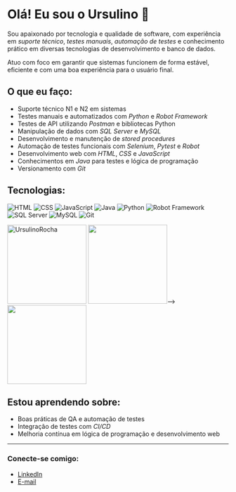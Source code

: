 # Olá! Eu sou o Ursulino 👋

Sou apaixonado por tecnologia e qualidade de software, com experiência em *suporte técnico*, *testes manuais*, *automação de testes* e conhecimento prático em diversas tecnologias de desenvolvimento e banco de dados.

Atuo com foco em garantir que sistemas funcionem de forma estável, eficiente e com uma boa experiência para o usuário final.

## O que eu faço:

- Suporte técnico N1 e N2 em sistemas
- Testes manuais e automatizados com *Python* e *Robot Framework*  
- Testes de API utilizando *Postman* e bibliotecas Python  
- Manipulação de dados com *SQL Server* e *MySQL*  
- Desenvolvimento e manutenção de *stored procedures*  
- Automação de testes funcionais com *Selenium*, *Pytest* e *Robot*  
- Desenvolvimento web com *HTML*, *CSS* e *JavaScript*  
- Conhecimentos em *Java* para testes e lógica de programação  
- Versionamento com *Git*

## Tecnologias:

![HTML](https://img.shields.io/badge/HTML5-E34F26?style=flat&logo=html5&logoColor=white)
![CSS](https://img.shields.io/badge/CSS3-1572B6?style=flat&logo=css3&logoColor=white)
![JavaScript](https://img.shields.io/badge/JavaScript-F7DF1E?style=flat&logo=javascript&logoColor=black)
![Java](https://img.shields.io/badge/Java-007396?style=flat&logo=java&logoColor=white)
![Python](https://img.shields.io/badge/Python-3776AB?style=flat&logo=python&logoColor=white)
![Robot Framework](https://img.shields.io/badge/Robot_Framework-000000?style=flat&logo=robot-framework&logoColor=white)
![SQL Server](https://img.shields.io/badge/SQL%20Server-CC2927?style=flat&logo=microsoftsqlserver&logoColor=white)
![MySQL](https://img.shields.io/badge/MySQL-4479A1?style=flat&logo=mysql&logoColor=white)
![Git](https://img.shields.io/badge/Git-F05032?style=flat&logo=git&logoColor=white)


<!--<a href="https://github.com/Ursulinocosta">-->
<img height="180em" src="https://github-readme-streak-stats.herokuapp.com/?user=UrsulinoRocha&theme=dark" alt = "UrsulinoRocha" />
<img height="180em" src="https://github-readme-stats.vercel.app/api?username=Ursulinocosta&show_icons=true&theme=dark&include_all_commits=true&count_private=true"/>-->
<img height="180em" src="https://github-readme-stats.vercel.app/api/top-langs/?username=UrsulinoRocha&layout=compact&langs_count=7&theme=dark"/>

## Estou aprendendo sobre:

- Boas práticas de QA e automação de testes  
- Integração de testes com *CI/CD*  
- Melhoria contínua em lógica de programação e desenvolvimento web

---

### Conecte-se comigo:

- [LinkedIn](https://www.linkedin.com/in/ursulinorocha/)
- [E-mail](mailto:ursulinorocha9@gmail.com)